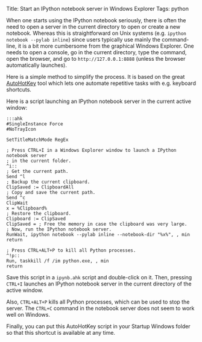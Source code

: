 Title: Start an IPython notebook server in Windows Explorer
Tags: python

When one starts using the IPython notebook seriously, there is often the need to open a server in the current directory to open or create a new notebook. Whereas this is straightforward on Unix systems (e.g. `ipython notebook --pylab inline`) since users typically use mainly the command-line, it is a bit more cumbersome from the graphical Windows Explorer. One needs to open a console, go in the current directory, type the command, open the browser, and go to `http://127.0.0.1:8888` (unless the browser automatically launches).

Here is a simple method to simplify the process. It is based on the great [AutoHotKey](http://www.autohotkey.com/) tool which lets one automate repetitive tasks with e.g. keyboard shortcuts.

<!-- PELICAN_END_SUMMARY -->

Here is a script launching an IPython notebook server in the current active window:

	:::ahk
    #SingleInstance Force
    #NoTrayIcon

    SetTitleMatchMode RegEx

    ; Press CTRL+I in a Windows Explorer window to launch a IPython notebook server
    ; in the current folder.
    ^i::
    ; Get the current path.
    Send ^l
    ; Backup the current clipboard.
    ClipSaved := ClipboardAll
    ; Copy and save the current path.
    Send ^c
    ClipWait
    x = %Clipboard%
    ; Restore the clipboard.
    Clipboard := ClipSaved
    ClipSaved = ; Free the memory in case the clipboard was very large.
    ; Now, run the IPython notebook server.
    RunWait, ipython notebook --pylab inline --notebook-dir "%x%", , min
    return

    ; Press CTRL+ALT+P to kill all Python processes.
    ^!p::
    Run, taskkill /f /im python.exe, , min
    return

Save this script in a `ipynb.ahk` script and double-click on it. Then, pressing `CTRL+I` launches an IPython notebook server in the current directory of the active window.

Also, `CTRL+ALT+P` kills all Python processes, which can be used to stop the server. The `CTRL+C` command in the notebook server does not seem to work well on Windows.

Finally, you can put this AutoHotKey script in your Startup Windows folder so that this shortcut is available at any time.
